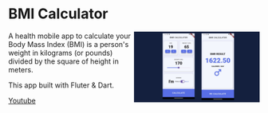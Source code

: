 # BMI Calculator

<img align="right" alt="img" src="https://github.com/Re4ch-Jay/bmr_calculator_flutter/blob/main/images/preview.png" width="50%" height="auto" />

A health mobile app to calculate your Body Mass Index (BMI) is a person's weight in kilograms (or pounds) divided by the square of height in meters.

This app built with Fluter & Dart.

<a href="https://youtu.be/3LJJENa9aec">Youtube</a>
